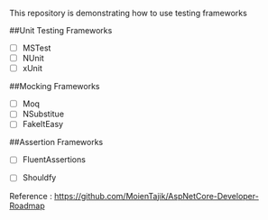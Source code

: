 This repository is demonstrating how to use testing frameworks

##Unit Testing Frameworks
- [ ] MSTest
- [ ] NUnit
- [ ] xUnit

##Mocking Frameworks
- [ ] Moq
- [ ] NSubstitue
- [ ] FakeItEasy

##Assertion Frameworks
- [ ] FluentAssertions
- [ ] Shouldfy


Reference : https://github.com/MoienTajik/AspNetCore-Developer-Roadmap